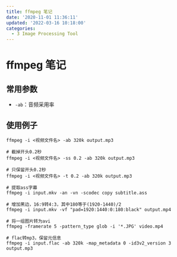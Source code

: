 ```yaml
---
title: ffmpeg 笔记
date: '2020-11-01 11:36:11'
updated: '2022-03-16 10:18:00'
categories:
  - 3 Image Processing Tool
---
```

# ffmpeg 笔记

## 常用参数

- `-ab`：音频采用率

## 使用例子

```shell
ffmpeg -i <视频文件名> -ab 320k output.mp3
```

```shell
# 截掉开头0.2秒
ffmpeg -i <视频文件名> -ss 0.2 -ab 320k output.mp3
```

```shell
# 只保留开头0.2秒
ffmpeg -i <视频文件名> -t 0.2 -ab 320k output.mp3
```

```shell
# 提取ass字幕
ffmpeg -i input.mkv -an -vn -scodec copy subtitle.ass
```

```shell
# 增加黑边，16:9转4:3，其中180等于(1920-1440)/2
ffmpeg -i input.mkv -vf "pad=1920:1440:0:180:black" output.mp4
```

```shell
# 将一组图片转为avi
ffmpeg -framerate 5 -pattern_type glob -i '*.JPG' video.mp4
```

```shell
# flac转mp3，保留元信息
ffmpeg -i input.flac -ab 320k -map_metadata 0 -id3v2_version 3 output.mp3
```

